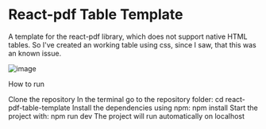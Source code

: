 # React-pdf Table Template
 A template for the react-pdf library, which does not support native HTML tables. So I've created an working table using css, since I saw, that this was an known issue.
 
![image](https://github.com/user-attachments/assets/e0dc2177-204e-4d47-8eb3-da90d38b1307)

How to run

Clone the repository
In the terminal go to the repository folder: cd react-pdf-table-template
Install the dependencies using   npm:  npm install
Start the project with:  npm run dev
The project will run automatically on localhost